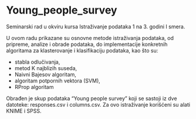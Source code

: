 # Young_people_survey

Seminarski rad u okviru kursa Istraživanje podataka 1 na 3. godini I smera.

U ovom radu prikazane su osnovne metode istraživanja podataka, od pripreme, analize i obrade podataka, do implementacije konkretnih algoritama za klasterovanje i klasifikaciju podataka, kao što su:
* stabla odlučivanja,
* metod K najblizih suseda,
* Naivni Bajesov algoritam,
* algoritam potpornih vektora (SVM),
* RProp algoritam

Obrađen je skup podataka “Young people survey” koji se sastoji iz dve datoteke: responses.csv i columns.csv. Za ovo istraživanje korišćeni su alati KNIME i SPSS.
